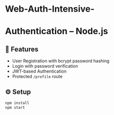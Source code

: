 # Web-Auth-Intensive-
# Authentication – Node.js

## 🎯 Features
- User Registration with bcrypt password hashing
- Login with password verification
- JWT-based Authentication
- Protected `/profile` route

## ⚙️ Setup
```bash
npm install
npm start
